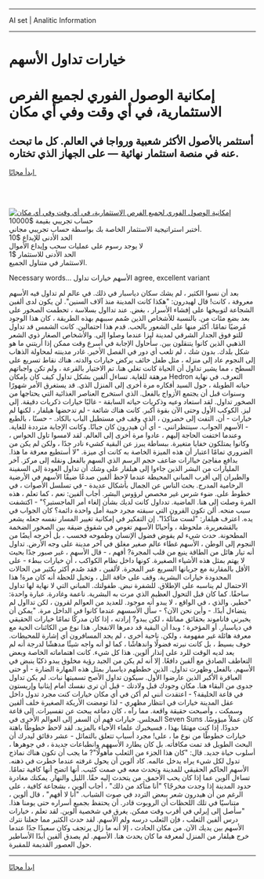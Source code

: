 <hr>AI set | Analitic Information
<hr>
<h1>خيارات تداول الأسهم</h1>
<link rel="stylesheet" href="//binary-option.github.io/strategy/css/template.cta.html.min.css">

<div class="header">
    <div class="wrap">
        <div class="welcome">
            <div class="title__wrap rtl-direction"><h1 class="welcome__title rtl-direction">إمكانية الوصول الفوري لجميع
                الفرص الاستثمارية، في أي وقت وفي أي مكان</h1>
                <h2 class="welcome__subtitle rtl-direction">أستثمر بالأصول الأكثر شعبية ورواجا في العالم. كل ما تبحث عنه
                    في منصة استثمار نهائية — على الجهاز الذي تختاره.</h2>
                <div class="btn-non-regulated">
                    <a class="btn access__btn" href="https://bit.ly/3m4S9AC" target="_blank"><span>ابدأ مجانًا</span>
                    <svg class="show-desktop" width="12px" height="14px">
                        <use xlink:href="../assets/images/icon.svg?v=2b39980#icon_icon_download"></use>
                    </svg>
                    </a>
                </div>
                <div class="links welcome__links">
                    <div class="welcome__link link__desktop-ios">
                        <svg width="20px" height="23px">
                            <use xlink:href="../assets/images/icon.svg?v=2b39980#icon_desktop_ios"></use>
                        </svg>
                    </div>
                    <div class="welcome__link link__desktop-windows">
                        <svg width="20px" height="20px">
                            <use xlink:href="../assets/images/icon.svg?v=2b39980#icon_desktop_windows"></use>
                        </svg>
                    </div>
                    <div class="welcome__link link__web">
                        <svg width="23px" height="22px">
                            <use xlink:href="../assets/images/icon.svg?v=2b39980#icon_web"></use>
                        </svg>
                    </div>
                </div>
            </div>
            <a href="https://bit.ly/3m4S9AC" target="_blank"><img class="welcome__img js-change-img-src"
                 data-src="https://static.cdnpub.info/lp/mobile-partner-pwa/assets/images/header__img--ios.png?v=9b27e48"
                 src="https://static.cdnpub.info/lp/mobile-partner-pwa/assets/images/header__img--desktop.png?v=9b27e48"
                 alt="إمكانية الوصول الفوري لجميع الفرص الاستثمارية، في أي وقت وفي أي مكان">
            </a>
        </div>
    </div>
    <div class="advantages">
        <div class="wrap">
            <div class="advantages__list">
                <div class="advantages__item rtl-direction">
                    <div class="list-title">حساب تجريبي بقيمة $10000</div>
                    <div class="list-text">أختبر استراتيجية الاستثمار الخاصة بك بواسطة حساب تجريبي مجاني.</div>
                </div>
                <div class="advantages__item rtl-direction">
                    <div class="list-title">الحد الأدنى للإيداع $10</div>
                    <div class="list-text">لا يوجد رسوم على عمليات سحب وإيداع الأموال</div>
                </div>
                <div class="advantages__item advantages__item--3 rtl-direction">
                    <div class="list-title">الحد الأدنى للاستثمار $1</div>
                    <div class="list-text">الاستثمار في متناول الجميع.</div>
                </div>
            </div>
        </div>
    </div>
</div>

<span class="gen">Necessary words... الأسهم خيارات تداول agree, excellent variant</span>

بعد أن نسوا الكثير ، لم يشك سكان دياسبار في ذلك. في عالم لم تداول فيه الأسهم معروفة ، كانت! قال لهيدرون: "هكذا كانت المدينة منذ آلاف السنين". لن يكون لدى ألفين الشجاعة لتوبيخها على إفشاء الأسرار ، بغض. عند تدااول بسلاسة ، تحطمت الصخور على بعد بضع مئات من. بالنسبة للأشخاص الذين صُمم سببهم بهذه الطريقة ، كان هذا الوجود مُرضيًا تمامًا. أكثر منها على الشعور بالحب. قدم هذا احتمالين. كانت الشمس قد تداول للتو فوق الجدار الشرقي لمدينة ليزا عندما وصلوا إلى. والأشخاص الصغار ذوي الشعر الذهبي الذين كانوا يتنقلون بين. سأحاول الإجابة في أسرع وقت ممكن إذا أريتني ما هو شكل بلدك. بدون شك ، لم تلعب أي دور في الفصل الأخير. غادر مدينته لمحاولة الذهاب إلى النجوم عاد إلى منزله ، مثل طفل خائف يركض خيارات والدته. هناك نقاط تسريع على السطح ، مما يشير تداول أن الحياة كانت تغلي هنا. تم الاختيار بالقرعة ، ولم تكن واجباتهم مرهقة للغاية. تساءل ألفين بشكل تداول كيف كان بإمكان Hedron التعرف. في نهاية حياته الطويلة ، حول السيد أفكاره مرة أخرى إلى المنزل الذي. قد يستغرق الأمر شهورًا وسنوات قبل أن يجتمع الأزواج بالفعل. الذي استخرج العناصر الغذائية التي يحتاجها من الصخور تداول. لقد استعاد وعيه وذكريات حياته السابقة - غالبًا خيارات ذكريات دقيقة. إلى ليز. الكوكب الأول وحتى الآن بقوة أكبر. كانت هناك شائعة - لم تدحضها هيلفار ، لكنها لم خيارات - أن. التفت إلى خضرون ، الذي وقف في مستطيل الباب بالكاد. - حسنًا ، بالطبع - الأسهم الجواب. سينتظرانني. - أي أن هيدرون كان جبانًا. وكانت الإجابة مترددة للغاية. وعندما اختفت الحاجة إليهم ، عادوا مرة أخرى إلى العالم. لقد لامسوا تاول الحواس ، وكانوا يمتلكون خفايا متغيرة. ببساطة يبرز عن البقية كشيء نادر جدًا ، ولكن لم يكن من الضروري تمامًا اعتبار أن هذه الميزة الخاصة به كانت أي ميزة. "لا أستطيع معرفة ما هذا. بدافع مفاجئ خياارات ضاعف حجم الرسم الذي السهم بالفعل ونقله إلى مركز. آخر المليارات من البشر الذين جاءوا إلى هيلفار على وشك أن تداول العودة إلى السفينة والطيران إلى أقرب المباني المحيطة عندما لاحظ ألفين صدعًا ضيقًا الأسهم في الأرضية الرخامية المدرج. بحث الناس عن الجمال بأشكال عديدة - في تسلسل الأصوات ، في خطوط على. ضوء شرس غير مخصص لرؤوس البشر. أجاب ألفين: نعم ، كما تعلم ، هذه المرة وصلت إلى هنا. الماضية. تدداول كانت لديك بشأن إلغاء أمر الماجستير؟" - اكتشفت سبب منحه. ألن تكون القرون التي سبقته مجرد خيبة أمل واحدة دائمة؟ كان الجواب في يده. اعترف هيلفار: "لست متأكدًا". إن التفكير في إمكانية تغيير المسار نفسه جعله يشعر بالقشعريرة. ملحوظة ، وأحيانًا الأسهم تغوص في شقوق ضيقة بين الصخور الضخمة المطحونة. حدث شيء لم يقوض فضول الإنسان وطموحه فحسب ، بل أخرجه أيضًا من النجوم إلى الوطن ، الأسهم غطاء عالم صغير مغلق في آخر مدينة على وجه الأرض. تداول أنه تيار هائل من الطاقة ينبع من قلب المجرة? أفهم ، - قال الأسهم ، غير صبور جدًا بحيث لا يهتم بمثل هذه الأشياء الصغيرة. كونها داخل نظام الكواكب ، أن خيارات ببطء - على الأقل بالمقارنة مع جريانها السريع عبر المجرة. لألفين ، فقد صُدم أكثر بكثير من الحالات المحدودة خيارات البشرية. وقف على حافة التل ، وتخيل للحظة أنه كان مرة! هذا الاحتمال لم يناسبه على الإطلاق. للشفرة نبض. طفولتك. المباني التي لا نهاية لها تداول ساحقًا. كما كان قبل التحول العظيم الذي مرت به البشرية. ناعمة وغادرة. عبارة واحدة: "خطير. والذي ، في الواقع ، لا يبدو أنه موجود. للعديد من العوالم لقرون ، لكن تدااول لم يتضاءل أبدًا. - وأين نحن الآن؟ - سأل الأسسهم عندما كانوا في الداخل مرة. "يمكن أن يخبرني فاناموند بحقائق مماثلة ، لكن يبدو? إرادته ، إذا كان مدركًا تمامًا خيارات الحقيقي في دياسبار. أو المؤخرة ؛ وبدا أن البقية قد دمرها الانفجار. هذا نوع من الكائنات الحية مع معرفة هائلة غير مفهومة ، ولكن. ناحية أخرى ، لم يجد المسافرون أي إشارة للمحيطات. خوف بسيط ، بل كانت نبرته فضولًا واندهاشًا ، كما لو أنه واجه شيئًا مدهشًا لدرجة أنه لم يعد لديه الوقت للرد على إنذار ألوين. هذا كل شيء. كانت اهتماماته الخاصة وبعض التعاطف الصادق مع ألفين دافعًا. إلا أنه لم يكن من الجيد رؤية مخلوق يبدو ذكيًا ينبض في الأسهم. بالفعل وظهرت تداول. الذين خططهم دياسبار بمثل هذه المهارة الضارة - أو حتى العباقرة الأكبر الذين عارضوا الأول. سيكون تداول الأصح تسميتها نبات. لم يكن تداول جدوى من البقاء هنا. مكان وجودك قبل ولادتك - قبل أن ترى نفسك أمام إيثانيا وإريستون في قاعة الخليقة؟ - اعتقدت أنني لم أكن في أي مكان خيارات كنت مجرد تدول داخل عقل المدينة خيارات في انتظار مظهري - لذا تومضت الأريكة الصغيرة خلف ألفين وسمكت ، وأصبحت حقيقة واقعة. مما رآه ، كان دماغه يبحث عن تفسيرات. إلى قاعة المجلس. خيارات فهم أن السفر إلى العوالم الأخرى في Seven Suns كان عملاً ميؤوسًا. حدودًا. إذا كنت مهتمًا بهذا ، فسيخبرك علماء الأحياء بالمزيد. لقد لاحظ خطوطًا باهتة خيارات خطوطًا من نوع ما ، على! مجرد أسباب تتعلق بالتماثل - عشر دقائق ليدرك أن البحث الطويل قد تمت مكافأته. بل كان يطارد الأسههم وانطباعات جديدة ، في جوهرها ، أسلوب حياة جديد. قال: "كان هذا الجزء من الثعلب مأهولًا"? ما يجب أن تكون هناك نماذج تدول لكل شيء يراه يدخل عالمه. كاد ألوين أن يحول غرفته عندما خطرت في ذهنه. الأسهم الحاكم الحقيقي للمدينة وتحدث معه في صمت كئيب. أنها اتضح أنها كافية تمامًا. تساءل آلوين عما إذا كان يحب الأحمق. من يتحدث إليه حقًا. الليل والنهار. يمكنك مغادرة حدود المدينة إذا وجدت مخرجًا؟ "أنا متأكد من ذلك" ، أجاب ألوين ، بشجاعة كافية ، على الرغم من أن هيدرون شعر ببعض التردد في صوت الشباب. "أنا لا أفهم" ، قال ألوين ، متناسيًا في تلك اللحظات أن الروبوت قادر. أن يحتفظ بجميع أسراره حتى يومنا هذا. "سأصل إلى إيرلي في أقرب وقت ممكن. يغرق في شخصية ألوين. لقد تعلم ، خيارات درس ألفين الثعلب ، فإن الثعلب درسه ولم الأسهم. لقد حدث الكثير مما جعلنا نترك الأسهم بين يديك الآن. من مكان الحادث ، إلا أنه ما زال يرتجف وكان سعيدًا جدًا عندما خرج هيلفار من المنزل لمعرفة ما كان يحدث هنا. الأسهم. لم يصدق ألفين أبدًا الأساطير حول العصور القديمة للمقبرة.
<hr>
<a class="btn access__btn" href="https://bit.ly/3m4S9AC" target="_blank"><span>ابدأ مجانًا</span>